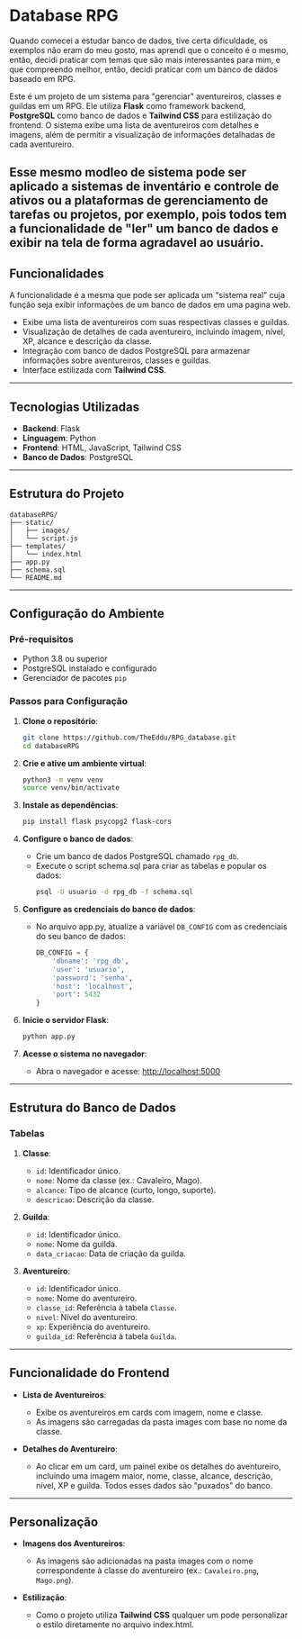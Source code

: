 # Database RPG  

Quando comecei a estudar banco de dados, tive certa dificuldade, os exemplos não eram do meu gosto, mas aprendi que o conceito é o mesmo, então, decidi praticar com temas que são mais interessantes para mim, e que compreendo melhor, então, decidi praticar com um banco de dados baseado em RPG.  

Este é um projeto de um sistema para "gerenciar" aventureiros, classes e guildas em um RPG. Ele utiliza **Flask** como framework backend, **PostgreSQL** como banco de dados e **Tailwind CSS** para estilização do frontend. O sistema exibe uma lista de aventureiros com detalhes e imagens, além de permitir a visualização de informações detalhadas de cada aventureiro.  

Esse mesmo modleo de sistema pode ser aplicado a **sistemas de inventário e controle de ativos** ou a **plataformas de gerenciamento de tarefas ou projetos**, por exemplo, pois todos tem a funcionalidade de "ler" um banco de dados e exibir na tela de forma agradavel ao usuário.
---

## Funcionalidades
A funcionalidade é a mesma que pode ser aplicada um "sistema real" cuja função seja exibir informações de um banco de dados em uma pagina web.
- Exibe uma lista de aventureiros com suas respectivas classes e guildas.
- Visualização de detalhes de cada aventureiro, incluindo imagem, nível, XP, alcance e descrição da classe.
- Integração com banco de dados PostgreSQL para armazenar informações sobre aventureiros, classes e guildas.
- Interface estilizada com **Tailwind CSS**.

---

## Tecnologias Utilizadas

- **Backend**: Flask
- **Linguagem**: Python
- **Frontend**: HTML, JavaScript, Tailwind CSS
- **Banco de Dados**: PostgreSQL

---

## Estrutura do Projeto

```
databaseRPG/
├── static/
│   ├── images/          
│   └── script.js       
├── templates/
│   └── index.html       
├── app.py               
├── schema.sql           
└── README.md            
```

---

## Configuração do Ambiente

### Pré-requisitos

- Python 3.8 ou superior
- PostgreSQL instalado e configurado
- Gerenciador de pacotes `pip`

### Passos para Configuração

1. **Clone o repositório**:
   ```bash
   git clone https://github.com/TheEddu/RPG_database.git
   cd databaseRPG
   ```

2. **Crie e ative um ambiente virtual**:
   ```bash
   python3 -m venv venv
   source venv/bin/activate
   ```

3. **Instale as dependências**:
   ```bash
   pip install flask psycopg2 flask-cors
   ```

4. **Configure o banco de dados**:
   - Crie um banco de dados PostgreSQL chamado `rpg_db`.
   - Execute o script schema.sql para criar as tabelas e popular os dados:
     ```bash
     psql -U usuario -d rpg_db -f schema.sql
     ```

5. **Configure as credenciais do banco de dados**:
   - No arquivo app.py, atualize a variável `DB_CONFIG` com as credenciais do seu banco de dados:
     ```python
     DB_CONFIG = {
         'dbname': 'rpg_db',
         'user': 'usuario',
         'password': 'senha',
         'host': 'localhost',
         'port': 5432
     }
     ```

6. **Inicie o servidor Flask**:
   ```bash
   python app.py
   ```

7. **Acesse o sistema no navegador**:
   - Abra o navegador e acesse: [http://localhost:5000](http://localhost:5000)

---

## Estrutura do Banco de Dados

### Tabelas

1. **Classe**:
   - `id`: Identificador único.
   - `nome`: Nome da classe (ex.: Cavaleiro, Mago).
   - `alcance`: Tipo de alcance (curto, longo, suporte).
   - `descricao`: Descrição da classe.

2. **Guilda**:
   - `id`: Identificador único.
   - `nome`: Nome da guilda.
   - `data_criacao`: Data de criação da guilda.

3. **Aventureiro**:
   - `id`: Identificador único.
   - `nome`: Nome do aventureiro.
   - `classe_id`: Referência à tabela `Classe`.
   - `nivel`: Nível do aventureiro.
   - `xp`: Experiência do aventureiro.
   - `guilda_id`: Referência à tabela `Guilda`.

---

## Funcionalidade do Frontend

- **Lista de Aventureiros**:
  - Exibe os aventureiros em cards com imagem, nome e classe.
  - As imagens são carregadas da pasta images com base no nome da classe.

- **Detalhes do Aventureiro**:
  - Ao clicar em um card, um painel exibe os detalhes do aventureiro, incluindo uma imagem maior, nome, classe, alcance, descrição, nível, XP e guilda. Todos esses dados são "puxados" do banco.

---

## Personalização

- **Imagens dos Aventureiros**:
  - As imagens são adicionadas na pasta images com o nome correspondente à classe do aventureiro (ex.: `Cavaleiro.png`, `Mago.png`).

- **Estilização**:
  - Como o projeto utiliza **Tailwind CSS** qualquer um pode personalizar o estilo diretamente no arquivo index.html.

